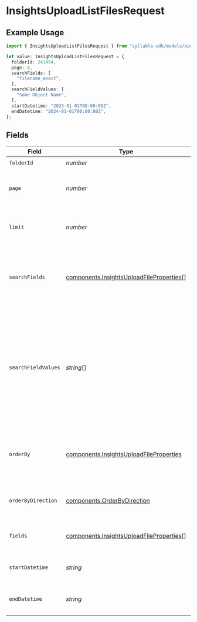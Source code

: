 # InsightsUploadListFilesRequest

## Example Usage

```typescript
import { InsightsUploadListFilesRequest } from "syllable-sdk/models/operations";

let value: InsightsUploadListFilesRequest = {
  folderId: 241494,
  page: 0,
  searchFields: [
    "filename_exact",
  ],
  searchFieldValues: [
    "Some Object Name",
  ],
  startDatetime: "2023-01-01T00:00:00Z",
  endDatetime: "2024-01-01T00:00:00Z",
};
```

## Fields

| Field                                                                                                                                                  | Type                                                                                                                                                   | Required                                                                                                                                               | Description                                                                                                                                            | Example                                                                                                                                                |
| ------------------------------------------------------------------------------------------------------------------------------------------------------ | ------------------------------------------------------------------------------------------------------------------------------------------------------ | ------------------------------------------------------------------------------------------------------------------------------------------------------ | ------------------------------------------------------------------------------------------------------------------------------------------------------ | ------------------------------------------------------------------------------------------------------------------------------------------------------ |
| `folderId`                                                                                                                                             | *number*                                                                                                                                               | :heavy_check_mark:                                                                                                                                     | N/A                                                                                                                                                    |                                                                                                                                                        |
| `page`                                                                                                                                                 | *number*                                                                                                                                               | :heavy_minus_sign:                                                                                                                                     | The page number from which to start (0-based)                                                                                                          | 0                                                                                                                                                      |
| `limit`                                                                                                                                                | *number*                                                                                                                                               | :heavy_minus_sign:                                                                                                                                     | The maximum number of items to return                                                                                                                  | 25                                                                                                                                                     |
| `searchFields`                                                                                                                                         | [components.InsightsUploadFileProperties](../../models/components/insightsuploadfileproperties.md)[]                                                   | :heavy_minus_sign:                                                                                                                                     | String names of fields to search. Correspond by index to search field values                                                                           | name                                                                                                                                                   |
| `searchFieldValues`                                                                                                                                    | *string*[]                                                                                                                                             | :heavy_minus_sign:                                                                                                                                     | Values of fields to search. Correspond by index to search fields. Unless field name contains "list", an individual search field value cannot be a list | Some Object Name                                                                                                                                       |
| `orderBy`                                                                                                                                              | [components.InsightsUploadFileProperties](../../models/components/insightsuploadfileproperties.md)                                                     | :heavy_minus_sign:                                                                                                                                     | The field whose value should be used to order the results                                                                                              |                                                                                                                                                        |
| `orderByDirection`                                                                                                                                     | [components.OrderByDirection](../../models/components/orderbydirection.md)                                                                             | :heavy_minus_sign:                                                                                                                                     | The direction in which to order the results                                                                                                            |                                                                                                                                                        |
| `fields`                                                                                                                                               | [components.InsightsUploadFileProperties](../../models/components/insightsuploadfileproperties.md)[]                                                   | :heavy_minus_sign:                                                                                                                                     | The fields to include in the response                                                                                                                  |                                                                                                                                                        |
| `startDatetime`                                                                                                                                        | *string*                                                                                                                                               | :heavy_minus_sign:                                                                                                                                     | The start datetime for filtering results                                                                                                               | 2023-01-01T00:00:00Z                                                                                                                                   |
| `endDatetime`                                                                                                                                          | *string*                                                                                                                                               | :heavy_minus_sign:                                                                                                                                     | The end datetime for filtering results                                                                                                                 | 2024-01-01T00:00:00Z                                                                                                                                   |